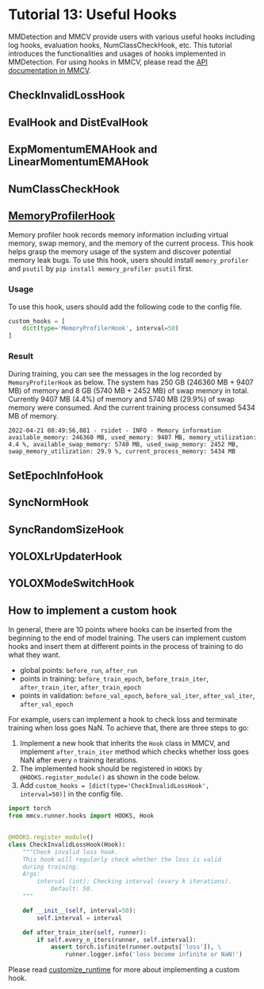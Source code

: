# Tutorial 13: Useful Hooks

MMDetection and MMCV provide users with various useful hooks including log hooks, evaluation hooks, NumClassCheckHook, etc. This tutorial introduces the functionalities and usages of hooks implemented in MMDetection. For using hooks in MMCV, please read the [API documentation in MMCV](https://github.com/open-mmlab/mmcv/blob/master/docs/en/understand_mmcv/runner.md).

## CheckInvalidLossHook

## EvalHook and DistEvalHook

## ExpMomentumEMAHook and LinearMomentumEMAHook

## NumClassCheckHook

## [MemoryProfilerHook](https://github.com/open-mmlab/rsidetection/blob/master/rsidet/core/hook/memory_profiler_hook.py)

Memory profiler hook records memory information including virtual memory, swap memory, and the memory of the current process. This hook helps grasp the memory usage of the system and discover potential memory leak bugs. To use this hook, users should install `memory_profiler` and `psutil` by `pip install memory_profiler psutil` first.

### Usage

To use this hook, users should add the following code to the config file.

```python
custom_hooks = [
    dict(type='MemoryProfilerHook', interval=50)
]
```

### Result

During training, you can see the messages in the log recorded by `MemoryProfilerHook` as below. The system has 250 GB (246360 MB + 9407 MB) of memory and 8 GB (5740 MB + 2452 MB) of swap memory in total. Currently 9407 MB (4.4%) of memory and 5740 MB (29.9%) of swap memory were consumed. And the current training process consumed 5434 MB of memory.

```text
2022-04-21 08:49:56,881 - rsidet - INFO - Memory information available_memory: 246360 MB, used_memory: 9407 MB, memory_utilization: 4.4 %, available_swap_memory: 5740 MB, used_swap_memory: 2452 MB, swap_memory_utilization: 29.9 %, current_process_memory: 5434 MB
```

## SetEpochInfoHook

## SyncNormHook

## SyncRandomSizeHook

## YOLOXLrUpdaterHook

## YOLOXModeSwitchHook

## How to implement a custom hook

In general, there are 10 points where hooks can be inserted from the beginning to the end of model training. The users can implement custom hooks and insert them at different points in the process of training to do what they want.

- global points: `before_run`, `after_run`
- points in training: `before_train_epoch`, `before_train_iter`, `after_train_iter`, `after_train_epoch`
- points in validation: `before_val_epoch`, `before_val_iter`, `after_val_iter`, `after_val_epoch`

For example, users can implement a hook to check loss and terminate training when loss goes NaN. To achieve that, there are three steps to go:

1. Implement a new hook that inherits the `Hook` class in MMCV, and implement `after_train_iter` method which checks whether loss goes NaN after every `n` training iterations.
2. The implemented hook should be registered in `HOOKS` by `@HOOKS.register_module()` as shown in the code below.
3. Add `custom_hooks = [dict(type='CheckInvalidLossHook', interval=50)]` in the config file.

```python
import torch
from mmcv.runner.hooks import HOOKS, Hook


@HOOKS.register_module()
class CheckInvalidLossHook(Hook):
    """Check invalid loss hook.
    This hook will regularly check whether the loss is valid
    during training.
    Args:
        interval (int): Checking interval (every k iterations).
            Default: 50.
    """

    def __init__(self, interval=50):
        self.interval = interval

    def after_train_iter(self, runner):
        if self.every_n_iters(runner, self.interval):
            assert torch.isfinite(runner.outputs['loss']), \
                runner.logger.info('loss become infinite or NaN!')
```

Please read [customize_runtime](https://rsidetection.readthedocs.io/en/latest/tutorials/customize_runtime.html#customize-self-implemented-hooks) for more about implementing a custom hook.
